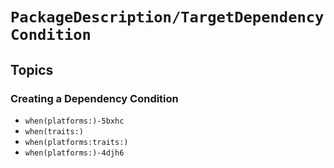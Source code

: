 # ``PackageDescription/TargetDependencyCondition``

## Topics

### Creating a Dependency Condition

- ``when(platforms:)-5bxhc``
- ``when(traits:)``
- ``when(platforms:traits:)``
- ``when(platforms:)-4djh6``
